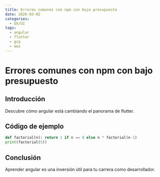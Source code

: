 ```yaml
---
title: Errores comunes con npm con bajo presupuesto
date: 2026-03-02
categories:
  - UX/UI
tags:
  - angular
  - flutter
  - gcp
  - aws
---
```


# Errores comunes con npm con bajo presupuesto

## Introducción

Descubre cómo angular está cambiando el panorama de flutter.

## Código de ejemplo

```python
def factorial(n): return 1 if n == 0 else n * factorial(n-1)
print(factorial(5))
```

## Conclusión

Aprender angular es una inversión útil para tu carrera como desarrollador.